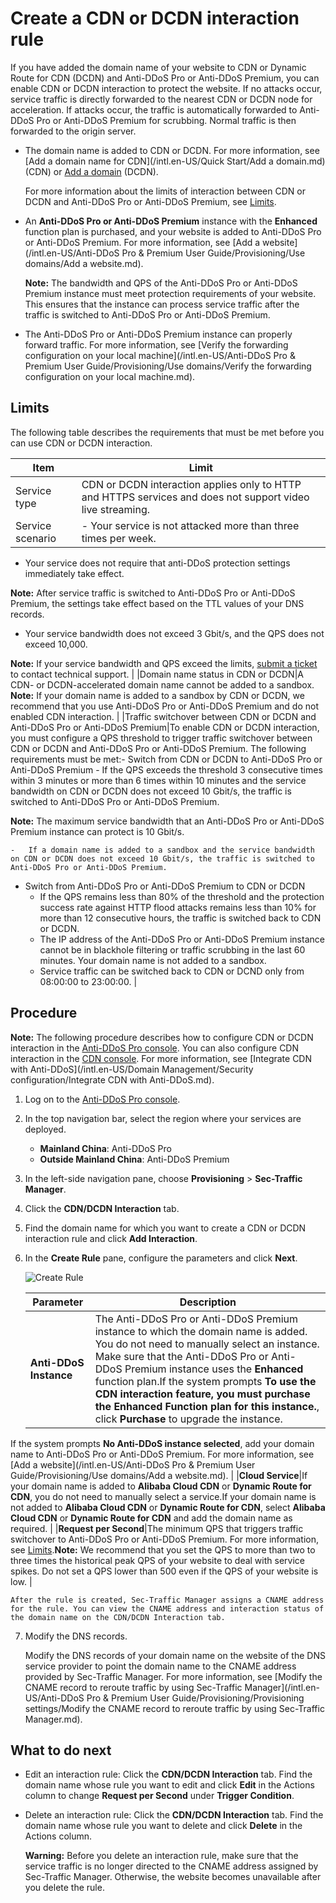 # Create a CDN or DCDN interaction rule

If you have added the domain name of your website to CDN or Dynamic Route for CDN \(DCDN\) and Anti-DDoS Pro or Anti-DDoS Premium, you can enable CDN or DCDN interaction to protect the website. If no attacks occur, service traffic is directly forwarded to the nearest CDN or DCDN node for acceleration. If attacks occur, the traffic is automatically forwarded to Anti-DDoS Pro or Anti-DDoS Premium for scrubbing. Normal traffic is then forwarded to the origin server.

-   The domain name is added to CDN or DCDN. For more information, see [Add a domain name for CDN](/intl.en-US/Quick Start/Add a domain.md) \(CDN\) or [Add a domain]() \(DCDN\).

    For more information about the limits of interaction between CDN or DCDN and Anti-DDoS Pro or Anti-DDoS Premium, see [Limits](#section_fa8_anx_7lc).

-   An **Anti-DDoS Pro or Anti-DDoS Premium** instance with the **Enhanced** function plan is purchased, and your website is added to Anti-DDoS Pro or Anti-DDoS Premium. For more information, see [Add a website](/intl.en-US/Anti-DDoS Pro & Premium User Guide/Provisioning/Use domains/Add a website.md).

    **Note:** The bandwidth and QPS of the Anti-DDoS Pro or Anti-DDoS Premium instance must meet protection requirements of your website. This ensures that the instance can process service traffic after the traffic is switched to Anti-DDoS Pro or Anti-DDoS Premium.

-   The Anti-DDoS Pro or Anti-DDoS Premium instance can properly forward traffic. For more information, see [Verify the forwarding configuration on your local machine](/intl.en-US/Anti-DDoS Pro & Premium User Guide/Provisioning/Use domains/Verify the forwarding configuration on your local machine.md).

## Limits

The following table describes the requirements that must be met before you can use CDN or DCDN interaction.

|Item|Limit|
|----|-----|
|Service type|CDN or DCDN interaction applies only to HTTP and HTTPS services and does not support video live streaming.|
|Service scenario|-   Your service is not attacked more than three times per week.
-   Your service does not require that anti-DDoS protection settings immediately take effect.

**Note:** After service traffic is switched to Anti-DDoS Pro or Anti-DDoS Premium, the settings take effect based on the TTL values of your DNS records.

-   Your service bandwidth does not exceed 3 Gbit/s, and the QPS does not exceed 10,000.

**Note:** If your service bandwidth and QPS exceed the limits, [submit a ticket](https://workorder-intl.console.aliyun.com/?#/ticket/add/?productId=80) to contact technical support. |
|Domain name status in CDN or DCDN|A CDN- or DCDN-accelerated domain name cannot be added to a sandbox. **Note:** If your domain name is added to a sandbox by CDN or DCDN, we recommend that you use Anti-DDoS Pro or Anti-DDoS Premium and do not enabled CDN interaction. |
|Traffic switchover between CDN or DCDN and Anti-DDoS Pro or Anti-DDoS Premium|To enable CDN or DCDN interaction, you must configure a QPS threshold to trigger traffic switchover between CDN or DCDN and Anti-DDoS Pro or Anti-DDoS Premium. The following requirements must be met:-   Switch from CDN or DCDN to Anti-DDoS Pro or Anti-DDoS Premium
    -   If the QPS exceeds the threshold 3 consecutive times within 3 minutes or more than 6 times within 10 minutes and the service bandwidth on CDN or DCDN does not exceed 10 Gbit/s, the traffic is switched to Anti-DDoS Pro or Anti-DDoS Premium.

**Note:** The maximum service bandwidth that an Anti-DDoS Pro or Anti-DDoS Premium instance can protect is 10 Gbit/s.

    -   If a domain name is added to a sandbox and the service bandwidth on CDN or DCDN does not exceed 10 Gbit/s, the traffic is switched to Anti-DDoS Pro or Anti-DDoS Premium.
-   Switch from Anti-DDoS Pro or Anti-DDoS Premium to CDN or DCDN
    -   If the QPS remains less than 80% of the threshold and the protection success rate against HTTP flood attacks remains less than 10% for more than 12 consecutive hours, the traffic is switched back to CDN or DCDN.
    -   The IP address of the Anti-DDoS Pro or Anti-DDoS Premium instance cannot be in blackhole filtering or traffic scrubbing in the last 60 minutes. Your domain name is not added to a sandbox.
    -   Service traffic can be switched back to CDN or DCND only from 08:00:00 to 23:00:00. |

## Procedure

**Note:** The following procedure describes how to configure CDN or DCDN interaction in the [Anti-DDoS Pro console](https://yundun.console.aliyun.com/?p=ddoscoo). You can also configure CDN interaction in the [CDN console](https://cdn.console.aliyun.com/). For more information, see [Integrate CDN with Anti-DDoS](/intl.en-US/Domain Management/Security configuration/Integrate CDN with Anti-DDoS.md).

1.  Log on to the [Anti-DDoS Pro console](https://yundun.console.aliyun.com/?p=ddoscoo).

2.  In the top navigation bar, select the region where your services are deployed.

    -   **Mainland China**: Anti-DDoS Pro
    -   **Outside Mainland China**: Anti-DDoS Premium
3.  In the left-side navigation pane, choose **Provisioning** \> **Sec-Traffic Manager**.

4.  Click the **CDN/DCDN Interaction** tab.

5.  Find the domain name for which you want to create a CDN or DCDN interaction rule and click **Add Interaction**.

6.  In the **Create Rule** pane, configure the parameters and click **Next**.

    ![Create Rule](https://static-aliyun-doc.oss-cn-hangzhou.aliyuncs.com/assets/img/en-US/0102937951/p111665.png)

    |Parameter|Description|
    |---------|-----------|
    |**Anti-DDoS Instance**|The Anti-DDoS Pro or Anti-DDoS Premium instance to which the domain name is added. You do not need to manually select an instance. Make sure that the Anti-DDoS Pro or Anti-DDoS Premium instance uses the **Enhanced** function plan.If the system prompts **To use the CDN interaction feature, you must purchase the Enhanced Function plan for this instance.**, click **Purchase** to upgrade the instance.

If the system prompts **No Anti-DDoS instance selected**, add your domain name to Anti-DDoS Pro or Anti-DDoS Premium. For more information, see [Add a website](/intl.en-US/Anti-DDoS Pro & Premium User Guide/Provisioning/Use domains/Add a website.md). |
    |**Cloud Service**|If your domain name is added to **Alibaba Cloud CDN** or **Dynamic Route for CDN**, you do not need to manually select a service.If your domain name is not added to **Alibaba Cloud CDN** or **Dynamic Route for CDN**, select **Alibaba Cloud CDN** or **Dynamic Route for CDN** and add the domain name as required. |
    |**Request per Second**|The minimum QPS that triggers traffic switchover to Anti-DDoS Pro or Anti-DDoS Premium. For more information, see [Limits](#section_fa8_anx_7lc).**Note:** We recommend that you set the QPS to more than two to three times the historical peak QPS of your website to deal with service spikes. Do not set a QPS lower than 500 even if the QPS of your website is low. |

    After the rule is created, Sec-Traffic Manager assigns a CNAME address for the rule. You can view the CNAME address and interaction status of the domain name on the CDN/DCDN Interaction tab.

7.  Modify the DNS records.

    Modify the DNS records of your domain name on the website of the DNS service provider to point the domain name to the CNAME address provided by Sec-Traffic Manager. For more information, see [Modify the CNAME record to reroute traffic by using Sec-Traffic Manager](/intl.en-US/Anti-DDoS Pro & Premium User Guide/Provisioning/Provisioning settings/Modify the CNAME record to reroute traffic by using Sec-Traffic Manager.md).


## What to do next

-   Edit an interaction rule: Click the **CDN/DCDN Interaction** tab. Find the domain name whose rule you want to edit and click **Edit** in the Actions column to change **Request per Second** under **Trigger Condition**.
-   Delete an interaction rule: Click the **CDN/DCDN Interaction** tab. Find the domain name whose rule you want to delete and click **Delete** in the Actions column.

    **Warning:** Before you delete an interaction rule, make sure that the service traffic is no longer directed to the CNAME address assigned by Sec-Traffic Manager. Otherwise, the website becomes unavailable after you delete the rule.


